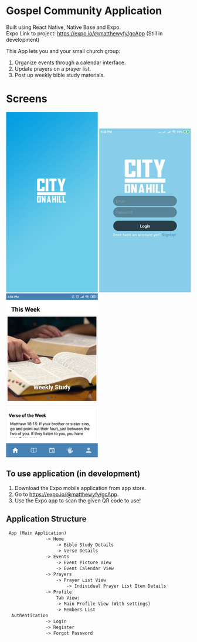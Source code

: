 # Gospel Community Application 

Built using React Native, Native Base and Expo.  
Expo Link to project: https://expo.io/@matthewyfy/gcApp
(Still in development)

This App lets you and your small church group:
1. Organize events through a calendar interface.
2. Update prayers on a prayer list.
3. Post up weekly bible study materials.

# Screens
<p float="left">
   <img src="assets/splashimage.png" width="250px" />
  <img src="images/frontLoginScreen.jpg" width="250px" /> 
  <img src="images/homeScreen.png" width="250px" />
</p>

## To use application (in development)
1. Download the Expo mobile application from app store.
2. Go to https://expo.io/@matthewyfy/gcApp.
3. Use the Expo app to scan the given QR code to use! 

## Application Structure
```
 App (Main Application)
               -> Home
                   -> Bible Study Details 
                   -> Verse Details
               -> Events
                   -> Event Picture View
                   -> Event Calendar View
               -> Prayers
                   -> Prayer List View
                       -> Individual Prayer List Item Details
               -> Profile
                   Tab View:
                   -> Main Profile View (With settings)
                   -> Members List
  Authentication 
               -> Login
               -> Register
               -> Forgot Password
```

